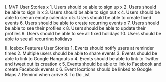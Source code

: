 I. MVP User Stories
  x 1. Users should be able to sign up
  x 2. Users should be able to sign in
  x 3. Users should be able to sign out
  x 4. Users should be able to see an empty calendar
  x 5. Users should be able to create fixed events
    6. Users should be able to create recurring events
  x 7. Users should be able to see their profiles
  x 8. Users should be able to update their profiles
    9. Users should be able to see all fixed holidays
    10. Users should be able to see all recurring holidays

II. Icebox Features User Stories
    1. Events should notify users at reminder times
    2. Multiple users should be able to share events
    3. Events should be able to link to Google Hangouts
  x 4. Events should be able to link to Twitter and tweet out its creation
  x 5. Events should be able to link to Facebook and create Facebook events
  x 6. Event locations should be linked to Google Maps
    7. Remind when arrive
    8. To Do List